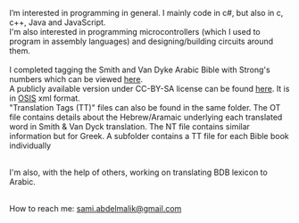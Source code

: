 
I’m interested in programming in general. I mainly code in c#, but also in c, c++, Java and JavaScript.<br>
I'm also interested in programming microcontrollers (which I used to program in assembly languages) and designing/building circuits around them.<br><br>
I completed tagging the Smith and Van Dyke Arabic Bible with Strong's numbers which can be viewed 
[here](https://www.stepbible.org/?q=version=AraSVD|version=ESV|version=OHB|reference=Ps.8&options=VNH&display=INTERLEAVED).<br>
A publicly available version under CC-BY-SA license can be found [here](https://github.com/STEPBible/STEPBible-Data/tree/master/Tagged-Bibles/Arabic%20Bibles). It is in [OSIS](https://crosswire.org/osis/) xml format.<br>
"Translation Tags (TT)" files can also be found in the same folder. The OT file contains details about the Hebrew/Aramaic underlying each translated word in Smith & Van Dyck translation. The NT file contains similar information but for Greek. A subfolder contains a TT file for each Bible book individually<br><br>

I'm also, with the help of others, working on translating BDB lexicon to Arabic. <br><br>

How to reach me: sami.abdelmalik@gmail.com

<!---
sabdelmalik/sabdelmalik is a ✨ special ✨ repository because its `README.md` (this file) appears on your GitHub profile.
You can click the Preview link to take a look at your changes.
--->

